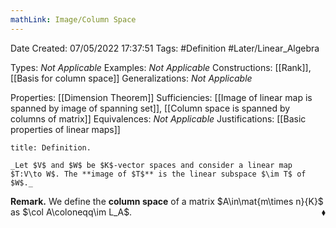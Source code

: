 ```yaml
---
mathLink: Image/Column Space
---
```



<div class="topSpace"></div>

Date Created: 07/05/2022 17:37:51
Tags: #Definition #Later/Linear_Algebra

Types: _Not Applicable_
Examples: _Not Applicable_
Constructions: [[Rank]], [[Basis for column space]]
Generalizations: _Not Applicable_

Properties: [[Dimension Theorem]]
Sufficiencies: [[Image of linear map is spanned by image of spanning set]], [[Column space is spanned by columns of matrix]]
Equivalences: _Not Applicable_
Justifications: [[Basic properties of linear maps]]

``` ad-Definition
title: Definition.

_Let $V$ and $W$ be $K$-vector spaces and consider a linear map $T:V\to W$. The **image of $T$** is the linear subspace $\im T$ of $W$._

```

**Remark.** We define the **column space** of a matrix $A\in\mat{m\times n}{K}$ as $\col A\coloneqq\im L_A$.<span style="float:right;">$\blacklozenge$</span>
